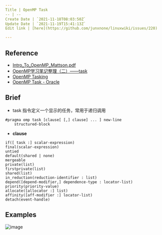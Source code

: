 ```yaml
---
Title | OpenMP Task
-- | --
Create Date | `2021-11-18T08:03:50Z`
Update Date | `2021-11-19T15:41:13Z`
Edit link | [here](https://github.com/junxnone/linuxwiki/issues/220)

---
```

## Reference
- [Intro_To_OpenMP_Mattson.pdf](https://github.com/junxnone/linuxwiki/files/7561048/Intro_To_OpenMP_Mattson.pdf)
- [OpenMP学习笔记整理（二）——task](https://blog.csdn.net/huang_wifi/article/details/116047794)
- [OpenMP Tasking](https://openmp.org/wp-content/uploads/sc15-openmp-CT-MK-tasking.pdf)
- [OpenMP Task - Oracle](https://docs.oracle.com/cd/E19205-01/821-0393/6nletfa62/index.html)

## Brief
- task 指令定义一个显示的任务，常用于递归调用

```
#pragma omp task [clause[ [,] clause] ... ] new-line 
    structured-block
```
- **clause**
```
if([ task :] scalar-expression) 
final(scalar-expression) 
untied 
default(shared | none) 
mergeable 
private(list) 
firstprivate(list) 
shared(list) 
in_reduction(reduction-identifier : list) 
depend([depend-modifier,] dependence-type : locator-list) 
priority(priority-value) 
allocate([allocator :] list) 
affinity([aff-modifier :] locator-list) 
detach(event-handle)
```


## Examples

![image](https://user-images.githubusercontent.com/2216970/142374936-b03509a7-b626-4a8a-a3ed-ca68ae2c85cc.png)


